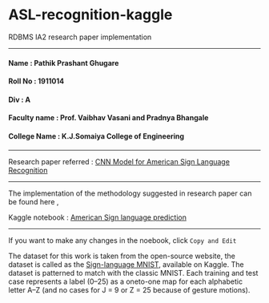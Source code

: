 # ASL-recognition-kaggle
RDBMS IA2 research paper implementation

***
#### Name : Pathik Prashant Ghugare
#### Roll No : 1911014
#### Div : A
#### Faculty name : Prof. Vaibhav Vasani  and Pradnya Bhangale
#### College Name : K.J.Somaiya College of Engineering

***
Research paper referred : [CNN Model for American Sign Language Recognition](http://link.springer.com.library.somaiya.edu/chapter/10.1007/978-981-15-7961-5_6)
***
The implementation of the methodology suggested in research paper can be found here ,

Kaggle notebook : [American Sign language prediction](https://www.kaggle.com/pathikghugare/american-sign-language-prediction)
***
If you want to make any changes in the noebook, click ```Copy and Edit``` 

The dataset for this work is taken from the open-source website, the dataset is called as the [Sign-language MNIST](https://www.kaggle.com/datamunge/sign-language-mnist), available on Kaggle. The dataset is patterned to
match with the classic MNIST. Each training and test case represents a label (0–25) as a oneto-one map for each alphabetic letter A–Z (and no cases for J = 9 or Z = 25
because of gesture motions).
